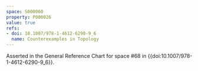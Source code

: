 ```yaml
---
space: S000060
property: P000026
value: true
refs:
- doi: 10.1007/978-1-4612-6290-9_6
  name: Counterexamples in Topology
---
```


Asserted in the General Reference Chart for space #68 in
{{doi:10.1007/978-1-4612-6290-9_6}}.
